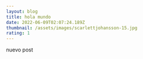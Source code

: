 ```yaml
---
layout: blog
title: hola mundo
date: 2022-06-09T02:07:24.189Z
thumbnail: /assets/images/scarlettjohansson-15.jpg
rating: 1
---
```

nuevo post